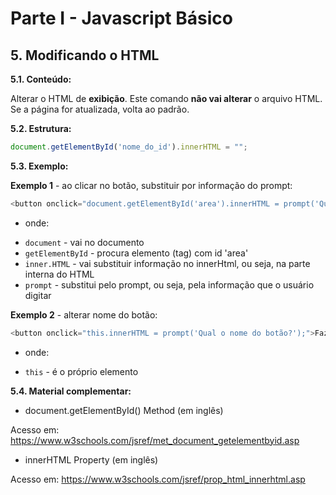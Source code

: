 # Parte I - Javascript Básico

## 5. Modificando o HTML

**5.1. Conteúdo:** 

Alterar o HTML de **exibição**.
Este comando **não vai alterar** o arquivo HTML. Se a página for atualizada, volta ao padrão.


**5.2. Estrutura:**

```javascript
document.getElementById('nome_do_id').innerHTML = "";
```

**5.3. Exemplo:** 

**Exemplo 1** - ao clicar no botão, substituir por informação do prompt:
```javascript
<button onclick="document.getElementById('area').innerHTML = prompt('Qual seu nome?');">Fazer a ação</button>
```

- onde:
* `document` - vai no documento
* `getElementById` - procura elemento (tag) com id 'area'
* `inner.HTML` - vai substituir informação no innerHtml, ou seja, na parte interna do HTML
* `prompt` - substitui pelo prompt, ou seja, pela informação que o usuário digitar


**Exemplo 2** - alterar nome do botão:
```javascript
<button onclick="this.innerHTML = prompt('Qual o nome do botão?');">Fazer a ação</button>
```

- onde:
* `this` - é o próprio elemento 


**5.4. Material complementar:**

- document.getElementById() Method (em inglês)

Acesso em: https://www.w3schools.com/jsref/met_document_getelementbyid.asp

- innerHTML Property (em inglês)

Acesso em: https://www.w3schools.com/jsref/prop_html_innerhtml.asp
